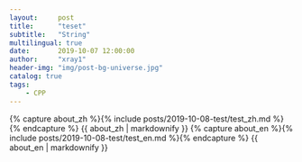 ```yaml
---
layout:     post
title:      "teset"
subtitle:   "String"
multilingual: true
date:       2019-10-07 12:00:00
author:     "xray1"
header-img: "img/post-bg-universe.jpg"
catalog: true
tags:
    - CPP
---
```

{% capture about_zh %}{% include posts/2019-10-08-test/test_zh.md %}{% endcapture %} {{ about_zh | markdownify }}
{% capture about_en %}{% include posts/2019-10-08-test/test_en.md %}{% endcapture %} {{ about_en | markdownify }}
